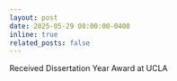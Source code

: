 ```yaml
---
layout: post
date: 2025-05-29 08:00:00-0400
inline: true
related_posts: false
---
```


Received Dissertation Year Award at UCLA